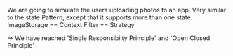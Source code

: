 We are going to simulate the users uploading photos to an app.
Very similar to the state Pattern, except that it supports more than one state.
ImageStorage == Context
Filter == Strategy

=> We have reached 'Single Responsibilty Principle' and 'Open Closed Principle'
